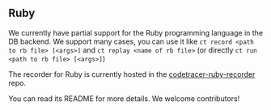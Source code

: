 ## Ruby

We currently have partial support for the Ruby programming language in the DB backend. 
We support many cases, you can use it like `ct record <path to rb file> [<args>]` and `ct replay <name of rb file>` (or directly `ct run <path to rb file> [<args>]`)

The recorder for Ruby is currently hosted in the [codetracer-ruby-recorder](https://github.com/metacraft-labs/codetracer-ruby-recorder) repo.

You can read its README for more details. We welcome contributors!

